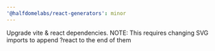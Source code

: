 ```yaml
---
'@halfdomelabs/react-generators': minor
---
```


Upgrade vite & react dependencies. NOTE: This requires changing SVG imports to append ?react to the end of them
